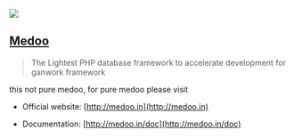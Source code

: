 ![](https://raw.githubusercontent.com/catfan/Medoo/develop/src/medoo-logo.png)

## [Medoo](http://medoo.in)

> The Lightest PHP database framework to accelerate development for ganwork framework

this not pure medoo, for pure medoo please visit

* Official website: [http://medoo.in](http://medoo.in)

* Documentation: [http://medoo.in/doc](http://medoo.in/doc)
